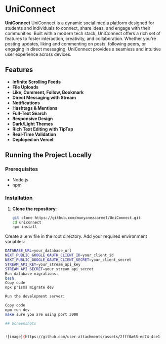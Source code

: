 # UniConnect

**UniConnect** UniConnect is a dynamic social media platform designed for students and individuals to connect, share ideas, and engage with their communities. Built with a modern tech stack, UniConnect offers a rich set of features to foster interaction, creativity, and collaboration. Whether you're posting updates, liking and commenting on posts, following peers, or engaging in direct messaging, UniConnect provides a seamless and intuitive user experience across devices.

## Features
- **Infinite Scrolling Feeds**
- **File Uploads**
- **Like, Comment, Follow, Bookmark**
- **Direct Messaging with Stream**
- **Notifications**
- **Hashtags & Mentions**
- **Full-Text Search**
- **Responsive Design**
- **Dark/Light Themes**
- **Rich Text Editing with TipTap**
- **Real-Time Validation**
- **Deployed on Vercel**

## Running the Project Locally

### Prerequisites
- Node.js
- npm


### Installation

1. **Clone the repository**:
   ```bash
   git clone https://github.com/munyanezaarmel/UniConnect.git
   cd uniconnect
   npm install
   
Create a .env file in the root directory.
Add your required environment variables:
```bash
DATABASE_URL=your_database_url
NEXT_PUBLIC_GOOGLE_OAUTH_CLIENT_ID=your_client_id
NEXT_PUBLIC_GOOGLE_OAUTH_CLIENT_SECRET=your_client_secret
STREAM_API_KEY=your_stream_api_key
STREAM_API_SECRET=your_stream_api_secret
Run database migrations:
bash
Copy code
npx prisma migrate dev

Run the development server:

Copy code
npm run dev
make sure you are using port 3000 

## Screenshots


![image](https://github.com/user-attachments/assets/2fff0a68-ec74-4ce1-b252-09a7575593a9)




